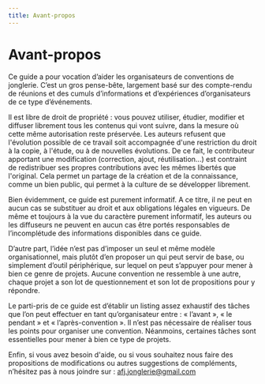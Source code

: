```yaml
---
title: Avant-propos
---
```


# Avant-propos

Ce guide a pour vocation d’aider les organisateurs de conventions de jonglerie. C’est un gros pense-bête, largement basé sur des compte-rendu de réunions et des cumuls d’informations et d’expériences d’organisateurs de ce type d’événements. 

Il est libre de droit de propriété : vous pouvez utiliser, étudier, modifier et diffuser librement tous les contenus qui vont suivre, dans la mesure où cette même autorisation reste préservée. Les auteurs refusent que l'évolution possible de ce travail soit accompagnée d'une restriction du droit à la copie, à l'étude, ou à de nouvelles évolutions. De ce fait, le contributeur apportant une modification (correction, ajout, réutilisation...) est contraint de redistribuer ses propres contributions avec les mêmes libertés que l'original. Cela permet un partage de la création et de la connaissance, comme un bien public, qui permet à la culture de se développer librement.

Bien évidemment, ce guide est purement informatif. A ce titre, il ne peut en aucun cas se substituer au droit et aux obligations légales en vigueurs. De même et toujours à la vue du caractère purement informatif, les auteurs ou les diffuseurs ne peuvent en aucun cas être portés responsables de l’incomplétude des informations disponibles dans ce guide. 

D’autre part, l’idée n’est pas d’imposer un seul et même modèle organisationnel, mais plutôt d’en proposer un qui peut servir de base, ou simplement d’outil périphérique, sur lequel on peut s’appuyer pour mener à bien ce genre de projets. Aucune convention ne ressemble à une autre, chaque projet a son lot de questionnement et son lot de propositions pour y répondre.

Le parti-pris de ce guide est d’établir un listing assez exhaustif des tâches que l’on peut effectuer en tant qu’organisateur entre : « l’avant », « le pendant » et « l’après-convention ». Il n’est pas nécessaire de réaliser tous les points pour organiser une convention. Néanmoins, certaines tâches sont essentielles pour mener à bien ce type de projets.

Enfin, si vous avez besoin d'aide, ou si vous souhaitez nous faire des propositions de modifications ou autres suggestions de compléments, n’hésitez pas à nous joindre sur : [afj.jonglerie@gmail.com](afj.jonglerie@gmail.com)